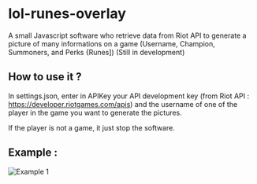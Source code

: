 # lol-runes-overlay
A small Javascript software who retrieve data from Riot API to generate a picture of many informations on a game (Username, Champion, Summoners, and Perks {Runes])
(Still in development)

How to use it ?
---

In settings.json, enter in APIKey your API development key (from Riot API : https://developer.riotgames.com/apis) and the username of one of the player in the game you want to generate the pictures.

If the player is not a game, it just stop the software.

Example :
---
![Example 1](https://github.com/Kla35/lol-runes-overlay/blob/master/picture_example.png)
